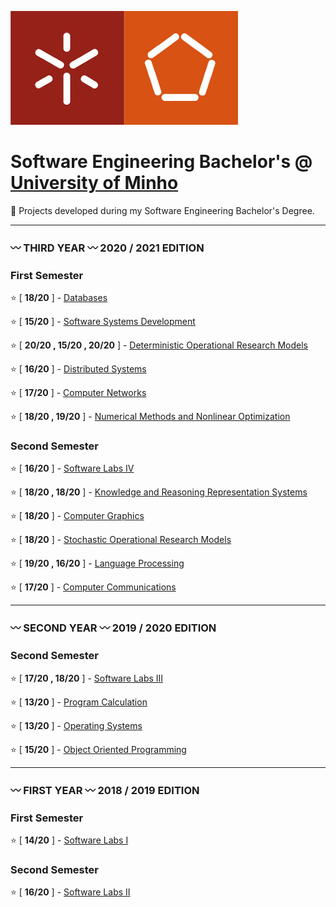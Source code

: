![alt text](https://github.com/L-Pinto/UMinho-LEI/blob/main/UM_logo.jpg)

# Software Engineering Bachelor's @ [University of Minho](https://www.uminho.pt/EN/)
:small_orange_diamond: Projects developed during my Software Engineering Bachelor's Degree.

***

### :wavy_dash: THIRD YEAR :wavy_dash:      2020 / 2021 EDITION

### First Semester 
:star: [ **18/20** ] - [Databases](https://github.com/L-Pinto/UMinho-LEI/tree/main/III/BD)

:star: [ **15/20** ] - [Software Systems Development](https://github.com/L-Pinto/UMinho-LEI/tree/main/III/DSS)

:star: [ **20/20 , 15/20 , 20/20** ] - [Deterministic Operational Research Models](https://github.com/L-Pinto/UMinho-LEI/tree/main/III/MDIO)

:star: [ **16/20** ] - [Distributed Systems](https://github.com/L-Pinto/UMinho-LEI/tree/main/III/SD)

:star: [ **17/20** ] - [Computer Networks](https://github.com/L-Pinto/UMinho-LEI/tree/main/III/RC)

:star: [ **18/20 , 19/20** ] - [Numerical Methods and Nonlinear Optimization](https://github.com/L-Pinto/UMinho-LEI/tree/main/III/MNOL)

### Second Semester 
:star: [ **16/20** ] - [Software Labs IV](https://github.com/L-Pinto/UMinho-LEI/tree/main/III/LI4)

:star: [ **18/20 , 18/20** ] - [Knowledge and Reasoning Representation Systems](https://github.com/L-Pinto/UMinho-LEI/tree/main/III/SRCR)

:star: [ **18/20** ] - [Computer Graphics](https://github.com/L-Pinto/UMinho-LEI/tree/main/III/CG)

:star: [ **18/20** ] - [Stochastic Operational Research Models](https://github.com/L-Pinto/UMinho-LEI/tree/main/III/MEIO)

:star: [ **19/20 , 16/20** ] - [Language Processing](https://github.com/L-Pinto/UMinho-LEI/tree/main/III/PL)

:star: [ **17/20** ] - [Computer Communications](https://github.com/L-Pinto/UMinho-LEI/tree/main/III/CC)


***

### :wavy_dash: SECOND YEAR :wavy_dash:      2019 / 2020 EDITION

### Second Semester 
:star: [ **17/20 , 18/20** ] - [Software Labs III](https://github.com/L-Pinto/UMinho-LEI/tree/main/II/LI3)

:star: [ **13/20** ] - [Program Calculation](https://github.com/L-Pinto/UMinho-LEI/tree/main/II/CP)

:star: [ **13/20** ] - [Operating Systems](https://github.com/L-Pinto/UMinho-LEI/tree/main/II/SO)

:star: [ **15/20** ] - [Object Oriented Programming](https://github.com/L-Pinto/UMinho-LEI/tree/main/II/POO)


***

### :wavy_dash: FIRST YEAR :wavy_dash:      2018 / 2019 EDITION

### First Semester 
:star: [ **14/20** ] - [Software Labs I](https://github.com/L-Pinto/UMinho-LEI/tree/main/I/LI1)

### Second Semester 
:star: [ **16/20** ] - [Software Labs II](https://github.com/L-Pinto/UMinho-LEI/tree/main/I/LI2)
